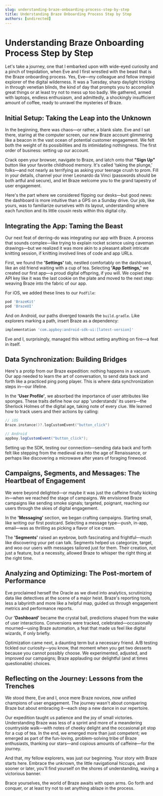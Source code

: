 ```yaml
---
slug: understanding-braze-onboarding-process-step-by-step
title: Understanding Braze Onboarding Process Step by Step
authors: [undirected]
---
```



# Understanding Braze Onboarding Process Step by Step

Let's take a journey, one that I embarked upon with wide-eyed curiosity and a pinch of trepidation, when Eve and I first wrestled with the beast that is the Braze onboarding process. Yes, Eve—my colleague and fellow intrepid explorer of the digital wilderness. It was a Tuesday, sharp daylight trickling in through venetian blinds, the kind of day that prompts you to accomplish great things or at least try not to mess up too badly. We gathered, armed with laptops, endless enthusiasm, and admittedly, a shockingly insufficient amount of coffee, ready to unravel the mysteries of Braze.

## Initial Setup: Taking the Leap into the Unknown

In the beginning, there was chaos—or rather, a blank slate. Eve and I sat there, staring at the computer screen, our new Braze account glimmering like a beacon in the vast ocean of potential customer engagement. We felt both the weight of its possibilities and its intimidating nothingness. The first order of business: setting up our account.

Crack open your browser, navigate to Braze, and latch onto that **"Sign Up"** button like your favorite childhood memory. It's called 'taking the plunge,' folks—and not nearly as terrifying as asking your teenage crush to prom. Fill in your details, channel your inner Leonardo da Vinci (passwords should be both artful and secure), and let Braze welcome you to the grand tapestry of user engagement.

Here's the part where we considered flipping our desks—but good news: the dashboard is more intuitive than a GPS on a Sunday drive. Our job, like yours, was to familiarize ourselves with its layout, understanding where each function and its little cousin rests within this digital city.

## Integrating the App: Taming the Beast

Our next feat of derring-do was integrating our app with Braze. A process that sounds complex—like trying to explain rocket science using caveman drawings—but we realized it was more akin to a pleasant albeit intricate knitting session, if knitting involved lines of code and app URLs.

First, we found the **'Settings'** tab, nestled comfortably on the dashboard, like an old friend waiting with a cup of tea. Selecting **'App Settings,'** we created our first app—a proud digital offspring, if you will. We copied the API key like it was the last cookie on the plate and moved to the next step: weaving Braze into the fabric of our app.

For iOS, we added these lines to our `Podfile`:

```ruby
pod 'BrazeKit'
pod 'BrazeUI'
```

And on Android, our paths diverged towards the `build.gradle`. Like explorers marking a path, insert Braze as a dependency:

```gradle
implementation 'com.appboy:android-sdk-ui:[latest-version]'
```

Eve and I, surprisingly, managed this without setting anything on fire—a feat in itself.

## Data Synchronization: Building Bridges

Here's a protip from our Braze expedition: nothing happens in a vacuum. Our app needed to learn the art of conversation, to send data back and forth like a practiced ping pong player. This is where data synchronization steps in—our lifeline.

In the **'User Profile'**, we absorbed the importance of user attributes like sponges. These traits define how our app 'understands' its users—the Sherlock Holmes of the digital age, taking note of every clue. We learned how to track users and their actions by calling:

```swift
// iOS
Braze.instance()?.logCustomEvent("button_click")
```

```java
// Android
appboy.logCustomEvent("button_click");
```

Setting up the SDK, testing our connection—sending data back and forth felt like stepping from the medieval era into the age of Renaissance, or perhaps like discovering a microwave after years of foraging firewood.

## Campaigns, Segments, and Messages: The Heartbeat of Engagement

We were beyond delighted—or maybe it was just the caffeine finally kicking in—when we reached the stage of campaigns. We envisioned Braze campaigns like sending smoke signals; targeted, poignant, reaching our users through the skies of digital engagement.

In the **'Messaging'** section, we began crafting campaigns. Starting small, like writing our first postcard. Selecting a message type—push, in-app, email—was as thrilling as picking a flavor of ice cream.

The **'Segments'** raised an eyebrow, both fascinating and frightful—much like discovering your pet can talk. Segments helped us categorize, target, and woo our users with messages tailored just for them. Their creation, not just a feature, but a necessity, allowed Braze to whisper the right thing at the right time.

## Analyzing and Optimizing: The Post-mortem of Performance

Eve proclaimed herself the Oracle as we dived into analytics, scrutinizing data like detectives at the scene of a major heist. Braze's reporting tools, less a labyrinth and more like a helpful map, guided us through engagement metrics and performance reports.

Our **'Dashboard'** became the crystal ball, predictions shaped from the wake of user interactions. Conversions were tracked, celebrated—occasionally mourned—using Braze automation, a feat that made us feel like digital wizards, if only briefly.

Optimization came next, a daunting term but a necessary friend. A/B testing tickled our curiosity—you know, that moment when you get two desserts because you cannot possibly choose. We experimented, adjusted, and improved our campaigns; Braze applauding our delightful (and at times questionable) choices.

## Reflecting on the Journey: Lessons from the Trenches

We stood there, Eve and I, once mere Braze novices, now unified champions of user engagement. The journey wasn't about conquering Braze but about embracing it—each step a new dance in our repertoire.

Our expedition taught us patience and the joy of small victories. Understanding Braze was less of a sprint and more of a meandering countryside walk—with notes of cheeky delight and the occasional pit stop for a cup of tea. In the end, we emerged more than just competent; we emerged as part of the fun-loving, problem-solving tribe of Braze enthusiasts, thanking our stars—and copious amounts of caffeine—for the journey.

And that, my fellow explorers, was just our beginning. Your story with Braze starts here. Embrace the unknown, the little navigational hiccups, and sooner or later, you'll find yourself on the shores of understanding, waving a victorious banner.

Brace yourselves, the world of Braze awaits with open arms. Go forth and conquer, or at least try not to set anything ablaze in the process.